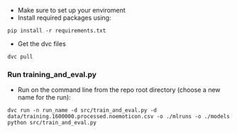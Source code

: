 
- Make sure to set up your enviroment
- Install required packages using:
```
pip install -r requirements.txt
```

- Get the dvc files
```
dvc pull
```
### Run training_and_eval.py

- Run on the command line from the repo root directory (choose a new name for the run):
```
dvc run -n run_name -d src/train_and_eval.py -d data/training.1600000.processed.noemoticon.csv -o ./mlruns -o ./models python src/train_and_eval.py
```
